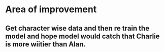 # Area of improvement
## Get character wise data and then re train the model and hope model would catch that Charlie is more wiitier than Alan.